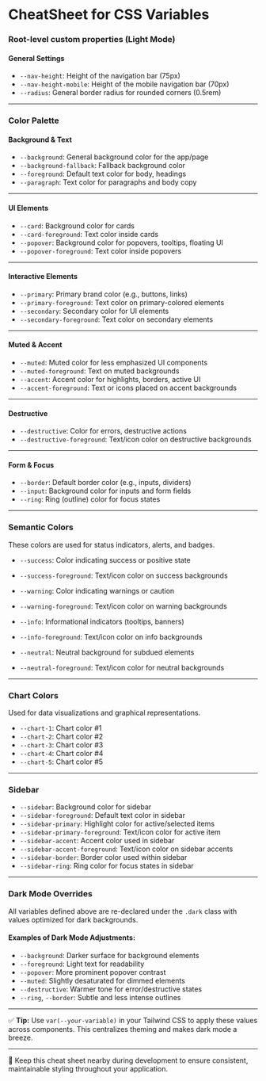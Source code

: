 # CheatSheet for CSS Variables

### Root-level custom properties (Light Mode)

#### General Settings

- `--nav-height`: Height of the navigation bar (75px)
- `--nav-height-mobile`: Height of the mobile navigation bar (70px)
- `--radius`: General border radius for rounded corners (0.5rem)

---

### Color Palette

#### Background & Text

- `--background`: General background color for the app/page
- `--background-fallback`: Fallback background color
- `--foreground`: Default text color for body, headings
- `--paragraph`: Text color for paragraphs and body copy

---

#### UI Elements

- `--card`: Background color for cards
- `--card-foreground`: Text color inside cards
- `--popover`: Background color for popovers, tooltips, floating UI
- `--popover-foreground`: Text color inside popovers

---

#### Interactive Elements

- `--primary`: Primary brand color (e.g., buttons, links)
- `--primary-foreground`: Text color on primary-colored elements
- `--secondary`: Secondary color for UI elements
- `--secondary-foreground`: Text color on secondary elements

---

#### Muted & Accent

- `--muted`: Muted color for less emphasized UI components
- `--muted-foreground`: Text on muted backgrounds
- `--accent`: Accent color for highlights, borders, active UI
- `--accent-foreground`: Text or icons placed on accent backgrounds

---

#### Destructive

- `--destructive`: Color for errors, destructive actions
- `--destructive-foreground`: Text/icon color on destructive backgrounds

---

#### Form & Focus

- `--border`: Default border color (e.g., inputs, dividers)
- `--input`: Background color for inputs and form fields
- `--ring`: Ring (outline) color for focus states

---

### Semantic Colors

These colors are used for status indicators, alerts, and badges.

- `--success`: Color indicating success or positive state
- `--success-foreground`: Text/icon color on success backgrounds

- `--warning`: Color indicating warnings or caution
- `--warning-foreground`: Text/icon color on warning backgrounds

- `--info`: Informational indicators (tooltips, banners)
- `--info-foreground`: Text/icon color on info backgrounds

- `--neutral`: Neutral background for subdued elements
- `--neutral-foreground`: Text/icon color for neutral backgrounds

---

### Chart Colors

Used for data visualizations and graphical representations.

- `--chart-1`: Chart color #1
- `--chart-2`: Chart color #2
- `--chart-3`: Chart color #3
- `--chart-4`: Chart color #4
- `--chart-5`: Chart color #5

---

### Sidebar

- `--sidebar`: Background color for sidebar
- `--sidebar-foreground`: Default text color in sidebar
- `--sidebar-primary`: Highlight color for active/selected items
- `--sidebar-primary-foreground`: Text/icon color for active item
- `--sidebar-accent`: Accent color used in sidebar
- `--sidebar-accent-foreground`: Text/icon color on sidebar accents
- `--sidebar-border`: Border color used within sidebar
- `--sidebar-ring`: Ring color for focus states in sidebar

---

### Dark Mode Overrides

All variables defined above are re-declared under the `.dark` class with values optimized for dark backgrounds.

#### Examples of Dark Mode Adjustments:

- `--background`: Darker surface for background elements
- `--foreground`: Light text for readability
- `--popover`: More prominent popover contrast
- `--muted`: Slightly desaturated for dimmed elements
- `--destructive`: Warmer tone for error/destructive states
- `--ring`, `--border`: Subtle and less intense outlines

---

✅ **Tip:** Use `var(--your-variable)` in your Tailwind CSS to apply these values across components. This centralizes theming and makes dark mode a breeze.

---

📁 Keep this cheat sheet nearby during development to ensure consistent, maintainable styling throughout your application.
